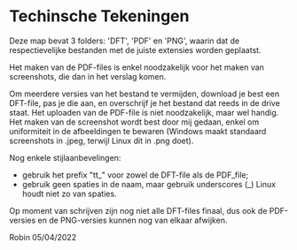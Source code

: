 # Techinsche Tekeningen

Deze map bevat 3 folders: 'DFT', 'PDF' en 'PNG', waarin dat de respectievelijke bestanden met de juiste extensies worden geplaatst. 

Het maken van de PDF-files is enkel noodzakelijk voor het maken van screenshots, die dan in het verslag komen.

Om meerdere versies van het bestand te vermijden, download je best een DFT-file, pas je die aan, en overschrijf je het bestand dat reeds in de drive staat. Het uploaden van de PDF-file is niet noodzakelijk, maar wel handig.
Het maken van de screenshot wordt best door mij gedaan, enkel om uniformiteit in de afbeeldingen te bewaren (Windows maakt standaard screenshots in .jpeg, terwijl Linux dit in .png doet).

Nog enkele stijlaanbevelingen:
- gebruik het prefix "tt_" voor zowel de DFT-file als de PDF_file;
- gebruik geen spaties in de naam, maar gebruik underscores (_) Linux houdt niet zo van spaties.


Op moment van schrijven zijn nog niet alle DFT-files finaal, dus ook de PDF-versies en de PNG-versies kunnen nog van elkaar afwijken. 

Robin
05/04/2022
